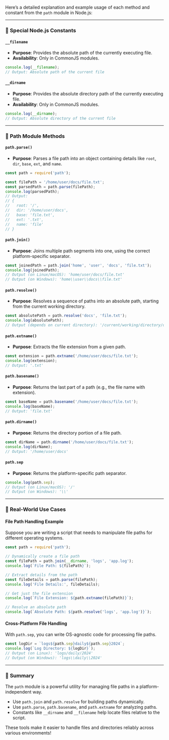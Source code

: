 Here’s a detailed explanation and example usage of each method and constant from the `path` module in Node.js:

---

### 🌟 **Special Node.js Constants**

#### **`__filename`**
- **Purpose**: Provides the absolute path of the currently executing file.
- **Availability**: Only in CommonJS modules.

```javascript
console.log(__filename);
// Output: Absolute path of the current file
```

#### **`__dirname`**
- **Purpose**: Provides the absolute directory path of the currently executing file.
- **Availability**: Only in CommonJS modules.

```javascript
console.log(__dirname);
// Output: Absolute directory of the current file
```

---

### 📂 **Path Module Methods**

#### **`path.parse()`**
- **Purpose**: Parses a file path into an object containing details like `root`, `dir`, `base`, `ext`, and `name`.

```javascript
const path = require('path');

const filePath = '/home/user/docs/file.txt';
const parsedPath = path.parse(filePath);
console.log(parsedPath);
// Output:
// {
//   root: '/',
//   dir: '/home/user/docs',
//   base: 'file.txt',
//   ext: '.txt',
//   name: 'file'
// }
```

#### **`path.join()`**
- **Purpose**: Joins multiple path segments into one, using the correct platform-specific separator.

```javascript
const joinedPath = path.join('home', 'user', 'docs', 'file.txt');
console.log(joinedPath);
// Output (on Linux/macOS): 'home/user/docs/file.txt'
// Output (on Windows): 'home\\user\\docs\\file.txt'
```

#### **`path.resolve()`**
- **Purpose**: Resolves a sequence of paths into an absolute path, starting from the current working directory.

```javascript
const absolutePath = path.resolve('docs', 'file.txt');
console.log(absolutePath);
// Output (depends on current directory): '/current/working/directory/docs/file.txt'
```

#### **`path.extname()`**
- **Purpose**: Extracts the file extension from a given path.

```javascript
const extension = path.extname('/home/user/docs/file.txt');
console.log(extension);
// Output: '.txt'
```

#### **`path.basename()`**
- **Purpose**: Returns the last part of a path (e.g., the file name with extension).

```javascript
const baseName = path.basename('/home/user/docs/file.txt');
console.log(baseName);
// Output: 'file.txt'
```

#### **`path.dirname()`**
- **Purpose**: Returns the directory portion of a file path.

```javascript
const dirName = path.dirname('/home/user/docs/file.txt');
console.log(dirName);
// Output: '/home/user/docs'
```

#### **`path.sep`**
- **Purpose**: Returns the platform-specific path separator.

```javascript
console.log(path.sep);
// Output (on Linux/macOS): '/'
// Output (on Windows): '\\'
```

---

### 🎯 **Real-World Use Cases**

#### **File Path Handling Example**
Suppose you are writing a script that needs to manipulate file paths for different operating systems. 

```javascript
const path = require('path');

// Dynamically create a file path
const filePath = path.join(__dirname, 'logs', 'app.log');
console.log(`File Path: ${filePath}`);

// Extract details from the path
const fileDetails = path.parse(filePath);
console.log('File Details:', fileDetails);

// Get just the file extension
console.log(`File Extension: ${path.extname(filePath)}`);

// Resolve an absolute path
console.log(`Absolute Path: ${path.resolve('logs', 'app.log')}`);
```

#### **Cross-Platform File Handling**
With `path.sep`, you can write OS-agnostic code for processing file paths.

```javascript
const logDir = `logs${path.sep}daily${path.sep}2024`;
console.log(`Log Directory: ${logDir}`);
// Output (on Linux): 'logs/daily/2024'
// Output (on Windows): 'logs\\daily\\2024'
```

---

### 🚀 **Summary**

The `path` module is a powerful utility for managing file paths in a platform-independent way.  
- Use `path.join` and `path.resolve` for building paths dynamically.  
- Use `path.parse`, `path.basename`, and `path.extname` for analyzing paths.  
- Constants like `__dirname` and `__filename` help locate files relative to the script.  

These tools make it easier to handle files and directories reliably across various environments!